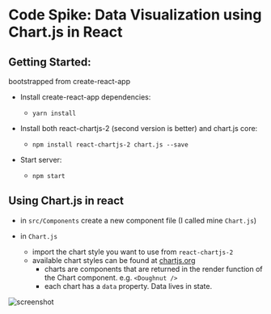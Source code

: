 # Code Spike: Data Visualization using Chart.js in React

## Getting Started:

bootstrapped from create-react-app

* Install create-react-app dependencies:
  * `yarn install`

* Install both react-chartjs-2 (second version is better) and chart.js core:
  * `npm install react-chartjs-2 chart.js --save`

* Start server:
  * `npm start`

## Using Chart.js in react
*  in `src/Components` create a new component file (I called mine `Chart.js`)

* in `Chart.js`
  * import the chart style you want to use from `react-chartjs-2`
  * available chart styles can be found at [chartjs.org](http://www.chartjs.org/docs/latest/charts/)
    * charts are components that are returned in the render function of the Chart component. e.g. `<Doughnut />`
    * each chart has a `data` property. Data lives in state.

![screenshot]('/screenshot.png')
